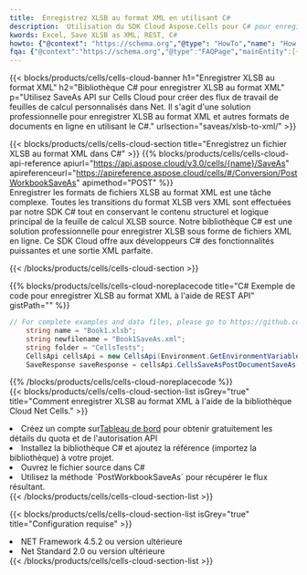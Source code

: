 ```yaml
---
title:  Enregistrez XLSB au format XML en utilisant C#
description:  Utilisation du SDK Cloud Aspose.Cells pour C# pour enregistrer le fichier au format XLSB en tant que fichier au format XML.
kwords: Excel, Save XLSB as XML, REST, C#
howto: {"@context": "https://schema.org","@type": "HowTo","name": "How to save XLSB as XML using the Cells Cloud Net library.","description": "How to save XLSB as XML using the Cells Cloud Net library.","image": {"@type": "ImageObject"},"url": "/net/saveas/xlsb-to-xml/","step": [{ "@type": "HowToStep","name": "How to save XLSB as XML using the Cells Cloud Net library. step 1", "image": {"@type": "ImageObject",},"url": "/net/saveas/xlsb-to-xml/","text": "Register an account at <a href='https://dashboard.aspose.cloud/'>Dashboard</a> to get free API quota & authorization details",},{ "@type": "HowToStep","name": "How to save XLSB as XML using the Cells Cloud Net library. step 1", "image": {"@type": "ImageObject",},"url": "/net/saveas/xlsb-to-xml/","text": "Install C# library and add the reference (import the library) to your project.",},{ "@type": "HowToStep","name": "How to save XLSB as XML using the Cells Cloud Net library. step 1", "image": {"@type": "ImageObject",},"url": "/net/saveas/xlsb-to-xml/","text": "Open the source file in C#",},{ "@type": "HowToStep","name": "How to save XLSB as XML using the Cells Cloud Net library. step 1", "image": {"@type": "ImageObject",},"url": "/net/saveas/xlsb-to-xml/","text": "Use the `PostWorkbookSaveAs` method to retrieve the resulting stream.",}, ],"supply": {"@type": "HowToSupply","name": "document"},"tool": [{"@type": "HowToTool","name": "Visual Studio, Visual Studio Code, Rider"},{"@type": "HowToTool","name": "Aspose Cells"}],"totalTime": "PT6M"}
fqa: {"@context":"https://schema.org","@type":"FAQPage","mainEntity":[{"@type":"Question","name":"Why save file as other formats file in C# using REST API?","acceptedAnswer":{"@type":"Answer","text":"Documents are encoded in many ways, and some files may be incompatible with the software you use. To open and read such files, just save them as appropriate file formats.<br/><ol><li>Install .NET SDK and add the reference (import the library) to your project.</li><li>Open the source file in C# using REST API.</li><li>Call the PostWorkbookSaveAsRequest() method, passing an output filename with required extension.</li><li>Get the result of save as a separate file.</li></ol>"}},{"@type":"Question","name":"What file formats can I save as with your C# library?","acceptedAnswer":{"@type":"Answer","text":"We support a variety of file formats for conversion using .NET library, including XLSX, Excel, xls , PDF, CSV, HTML, Markdown, XML, PNG, JPG, TIFF, Json, TXT and many more."}},{"@type":"Question","name":"What is the maximum allowed file size for conversion using this .NET library?","acceptedAnswer":{"@type":"Answer","text":"There are no file size limits for format conversions using .NET library."}}]}
---
```

{{< blocks/products/cells/cells-cloud-banner h1="Enregistrer XLSB au format XML" h2="Bibliothèque C# pour enregistrer XLSB au format XML" p="Utilisez SaveAs API sur Cells Cloud pour créer des flux de travail de feuilles de calcul personnalisés dans Net. Il s\'agit d\'une solution professionnelle pour enregistrer XLSB au format XML et autres formats de documents en ligne en utilisant le C#." urlsection="saveas/xlsb-to-xml/" >}}

{{< blocks/products/cells/cells-cloud-section title="Enregistrez un fichier XLSB au format XML dans C#" >}}
{{% blocks/products/cells/cells-cloud-api-reference apiurl="https://api.aspose.cloud/v3.0/cells/{name}/SaveAs" apireferenceurl="https://apireference.aspose.cloud/cells/#/Conversion/PostWorkbookSaveAs" apimethod="POST" %}}
<br/>
Enregistrer les formats de fichiers XLSB au format XML est une tâche complexe. Toutes les transitions du format XLSB vers XML sont effectuées par notre SDK C# tout en conservant le contenu structurel et logique principal de la feuille de calcul XLSB source. Notre bibliothèque C# est une solution professionnelle pour enregistrer XLSB sous forme de fichiers XML en ligne. Ce SDK Cloud offre aux développeurs C# des fonctionnalités puissantes et une sortie XML parfaite.

{{< /blocks/products/cells/cells-cloud-section >}}

{{% blocks/products/cells/cells-cloud-noreplacecode title="C# Exemple de code pour enregistrer XLSB au format XML à l\'aide de REST API" gistPath="" %}}
  
```cs
// For complete examples and data files, please go to https://github.com/aspose-cells-cloud/aspose-cells-cloud-dotnet/
    string name = "Book1.xlsb";
    string newfilename = "Book1SaveAs.xml";
    string folder = "CellsTests";
    CellsApi cellsApi = new CellsApi(Environment.GetEnvironmentVariable("ProductClientId"), Environment.GetEnvironmentVariable("ProductClientSecret"));
    SaveResponse saveResponse = cellsApi.CellsSaveAsPostDocumentSaveAs(name, null, newfilename, null,null,folder);
```
  
{{% /blocks/products/cells/cells-cloud-noreplacecode %}}
<br/>
{{< blocks/products/cells/cells-cloud-section-list isGrey="true" title="Comment enregistrer XLSB au format XML à l\'aide de la bibliothèque Cloud Net Cells." >}}
<li> Créez un compte sur<a href="https://dashboard.aspose.cloud/">Tableau de bord</a> pour obtenir gratuitement les détails du quota et de l'autorisation API</li>
<li>Installez la bibliothèque C# et ajoutez la référence (importez la bibliothèque) à votre projet.</li>
<li>Ouvrez le fichier source dans C#</li>
<li>Utilisez la méthode `PostWorkbookSaveAs` pour récupérer le flux résultant.</li>
{{< /blocks/products/cells/cells-cloud-section-list >}}

{{< blocks/products/cells/cells-cloud-section-list isGrey="true" title="Configuration requise" >}}
<li>NET Framework 4.5.2 ou version ultérieure</li>
<li>Net Standard 2.0 ou version ultérieure</li>
{{< /blocks/products/cells/cells-cloud-section-list >}}
